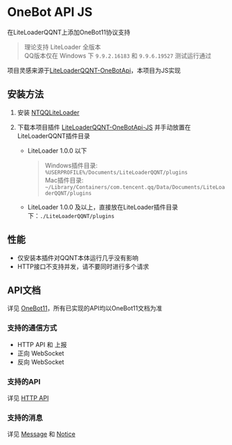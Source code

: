 # OneBot API JS

在LiteLoaderQQNT上添加OneBot11协议支持

> 理论支持 LiteLoader 全版本  
> QQ版本仅在 Windows 下 `9.9.2.16183` 和 `9.9.6.19527` 测试运行通过

项目灵感来源于[LiteLoaderQQNT-OneBotApi](https://github.com/linyuchen/LiteLoaderQQNT-OneBotApi)，本项目为JS实现


## 安装方法

1. 安装 [NTQQLiteLoader](https://github.com/LiteLoaderQQNT/LiteLoaderQQNT)

2. 下载本项目插件 [LiteLoaderQQNT-OneBotApi-JS](https://github.com/2891954521/LiteLoaderQQNT-OneBotApi-JS) 并手动放置在LiteLoaderQQNT插件目录
   
   - LiteLoader 1.0.0 以下  
     > Windows插件目录: `%USERPROFILE%/Documents/LiteLoaderQQNT/plugins`  
       Mac插件目录: `~/Library/Containers/com.tencent.qq/Data/Documents/LiteLoaderQQNT/plugins`  
   
   - LiteLoader 1.0.0 及以上，直接放在LiteLoader插件目录下：`./LiteLoaderQQNT/plugins`


## 性能

- 仅安装本插件对QQNT本体运行几乎没有影响  
- HTTP接口不支持并发，请不要同时进行多个请求

## API文档
详见 [OneBot11](https://github.com/botuniverse/onebot-11)，所有已实现的API均以OneBot11文档为准

### 支持的通信方式

- HTTP API 和 上报 
- 正向 WebSocket 
- 反向 WebSocket

### 支持的API

详见 [HTTP API](https://github.com/2891954521/LiteLoaderQQNT-OneBotApi-JS/blob/main/doc/http.md)


### 支持的消息

详见 [Message](https://github.com/2891954521/LiteLoaderQQNT-OneBotApi-JS/blob/main/doc/message.md)
和 [Notice](https://github.com/2891954521/LiteLoaderQQNT-OneBotApi-JS/blob/main/doc/notice.md)